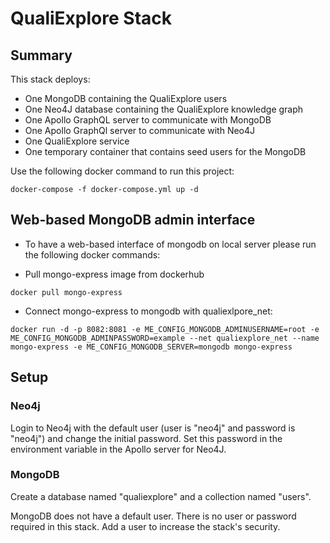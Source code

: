 # QualiExplore Stack

## Summary

This stack deploys:

* One MongoDB containing the QualiExplore users
* One Neo4J database containing the QualiExplore knowledge graph
* One Apollo GraphQL server to communicate with MongoDB
* One Apollo GraphQl server to communicate with Neo4J
* One QualiExplore service
* One temporary container that contains seed users for the MongoDB

Use the following docker command to run this project:

 ``` shell
 docker-compose -f docker-compose.yml up -d
 ```

## Web-based MongoDB admin interface

* To have a web-based interface of mongodb on local server please run the following docker commands:

* Pull mongo-express image from dockerhub  

``` shell
docker pull mongo-express
```

* Connect mongo-express to mongodb with qualiexlpore_net:

``` shell
docker run -d -p 8082:8081 -e ME_CONFIG_MONGODB_ADMINUSERNAME=root -e ME_CONFIG_MONGODB_ADMINPASSWORD=example --net qualiexplore_net --name mongo-express -e ME_CONFIG_MONGODB_SERVER=mongodb mongo-express
```

## Setup

### Neo4j

Login to Neo4j with the default user (user is "neo4j" and password is "neo4j") and change the initial password.
Set this password in the environment variable in the Apollo server for Neo4J.

### MongoDB

Create a database named "qualiexplore" and a collection named "users".

MongoDB does not have a default user. There is no user or password required in this stack.
Add a user to increase the stack's security.
